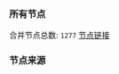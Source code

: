 ### 所有节点
合并节点总数: `1277`
[节点链接](https://raw.githubusercontent.com/rzhy1/11/master/sub/sub_merge_base64.txt)

### 节点来源